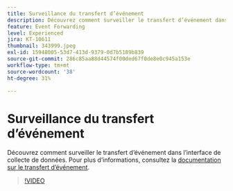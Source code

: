 ```yaml
---
title: Surveillance du transfert d’événement
description: Découvrez comment surveiller le transfert d’événement dans l’interface de collecte de données.
feature: Event Forwarding
level: Experienced
jira: KT-10611
thumbnail: 343999.jpeg
exl-id: 15948005-53d7-413d-9379-0d7b5189b839
source-git-commit: 286c85aa88d44574f00ded67f0de8e0c945a153e
workflow-type: tm+mt
source-wordcount: '38'
ht-degree: 31%

---
```


# Surveillance du transfert d’événement

Découvrez comment surveiller le transfert d’événement dans l’interface de collecte de données. Pour plus d’informations, consultez la [documentation sur le transfert d’événement](https://experienceleague.adobe.com/docs/experience-platform/tags/event-forwarding/overview.html?lang=fr).

>[!VIDEO](https://video.tv.adobe.com/v/3411267?learn=on&enablevpops&captions=fre_fr)
